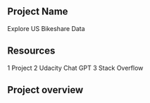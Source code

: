 ## Project Name
Explore US Bikeshare Data

## Resources
 1 Project
 2 Udacity Chat GPT
 3 Stack Overflow


## Project overview
